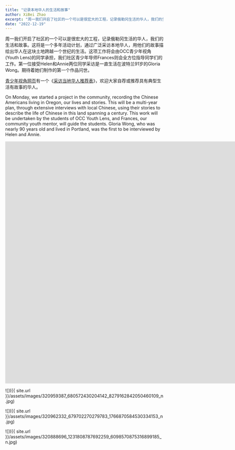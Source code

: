 ```yaml
---
title: "记录本地华人的生活和故事"
author: XiBei Zhao
excerpt: "周一我们开启了社区的一个可以是很宏大的工程，记录俄勒冈生活的华人，我们的生活和故事。这将是一个多年活动计划，通过广泛采访本地华人，用他们的故事描绘出华人在这块土地跨越一个世纪的生活。这项工作将会由OCC青少年视角(Youth Lens)的同学承担，我们社区青少年导师Frances则会全方位指导同学们的工作。第一位接受Helen和Annie两位同学采访是一直生活在波特兰年近90岁的Gloria Wong。期待着她们制作的第一个作品问世。"
date: "2022-12-19"
---
```


周一我们开启了社区的一个可以是很宏大的工程，记录俄勒冈生活的华人，我们的生活和故事。这将是一个多年活动计划，通过广泛采访本地华人，用他们的故事描绘出华人在这块土地跨越一个世纪的生活。这项工作将会由OCC青少年视角(Youth Lens)的同学承担，我们社区青少年导师Frances则会全方位指导同学们的工作。第一位接受Helen和Annie两位同学采访是一直生活在波特兰91岁的Gloria Wong。期待着她们制作的第一个作品问世。

[青少年视角网页](https://pdxchinese.org/youthlens/)有一个《[采访当地华人推荐表](https://docs.google.com/forms/d/e/1FAIpQLSconI7lF4QMz0Wvl34UQhkkMm9pq6PuIGGvP7Ek3Ie8dzvU9A/viewform)》，欢迎大家自荐或推荐具有典型生活有故事的华人。

On Monday, we started a project in the community, recording the Chinese Americans living in Oregon, our lives and stories. This will be a multi-year plan, through extensive interviews with local Chinese, using their stories to describe the life of Chinese in this land spanning a century. This work will be undertaken by the students of OCC Youth Lens, and Frances, our community youth mentor, will guide the students. Gloria Wong, who was nearly 90 years old and lived in Portland, was the first to be interviewed by Helen and Annie.

<iframe width="2113" height="771" src="https://www.youtube.com/embed/fwgnznDhk3g" title="Real People, Real Stories | Gloria Wong | OCC Youth Lens" frameborder="0" allow="accelerometer; autoplay; clipboard-write; encrypted-media; gyroscope; picture-in-picture; web-share" allowfullscreen></iframe>

![]({{ site.url }}/assets/images/320959387_680572430204142_8279162842050460109_n.jpg)

![]({{ site.url }}/assets/images/320962332_679702270279783_1766870584530334153_n.jpg)

![]({{ site.url }}/assets/images/320888696_1231808787692259_6098570875316899185_n.jpg)
